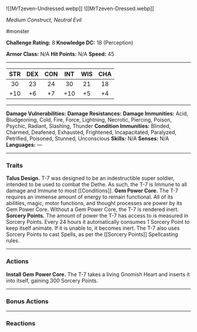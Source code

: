 ![[MrTzeven-Undressed.webp]] ![[MrTzeven-Dressed.webp]]

*Medium Construct, Neutral Evil*

#monster

**Challenge Rating:** 8
**Knowledge DC:** 18 (Perception)

**Armor Class:** N/A
**Hit Points:** N/A
**Speed:** 45

---
STR | DEX | CON | INT | WIS | CHA
:--:|:---:|:---:|:---:|:---:|:---:
30  | 23  | 24  | 30  | 21  | 18 
+10 | +6  | +7  | +10 | +5  | +4  

---
**Damage Vulnerabilities:**
**Damage Resistances:**
**Damage Immunities:** Acid, Bludgeoning, Cold, Fire, Force, Lightning, Necrotic, Piercing, Poison, Psychic, Radiant, Slashing, Thunder
**Condition Immunities:** Blinded, Charmed, Deafened, Exhausted, Frightened, Incapacitated, Paralyzed, Petrified, Poisoned, Stunned, Unconscious
**Skills:** N/A
**Senses:** N/A
**Languages:** —

---
### **Traits**
**Talus Design.** T-7 was designed to be an indestructible super soldier, intended to be used to combat the Dethe. As such, the T-7 is Immune to all damage and Immune to most [[Conditions]]. 
**Gem Power Core.** The T-7 requires an immense amount of energy to remain functional. All of its abilities, magic, motor functions, and thought processes are power by its Gem Power Core. Without a Gem Power Core, the T-7 is rendered inert. 
**Sorcery Points.** The amount of power the T-7 has access to is measured in Sorcery Points. Every 24 hours it automatically consumes 1 Sorcery Point to keep itself animate. If it is unable to, it becomes inert. The T-7 also uses Sorcery Points to cast Spells, as per the [[Sorcery Points]] Spellcasting rules.

---
### **Actions**
**Install Gem Power Core.** The T-7 takes a living Gnomish Heart and inserts it into itself, gaining 300 Sorcery Points. 

---
### **Bonus Actions**

---
### **Reactions**